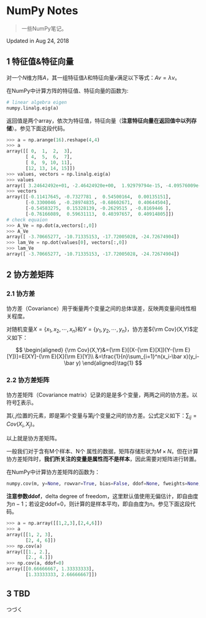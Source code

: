 # NumPy Notes

> 一些NumPy笔记。

Updated in Aug 24, 2018

## 1 特征值&特征向量

对一个$N$维方阵$A$，其一组特征值$\lambda$和特征向量$v$满足以下等式：$Av=\lambda v$。


在NumPy中计算方阵的特征值、特征向量的函数为:

``` python
# linear algebra eigen
numpy.linalg.eig(a)
```

返回值是两个array，依次为特征值，特征向量（**注意特征向量在返回值中以列存储**）。参见下面这段代码。

``` python
>>> a = np.arange(16).reshape(4,4)
>>> a
array([[ 0,  1,  2,  3],
       [ 4,  5,  6,  7],
       [ 8,  9, 10, 11],
       [12, 13, 14, 15]])
>>> values, vectors = np.linalg.eig(a)
>>> values
array([ 3.24642492e+01, -2.46424920e+00,  1.92979794e-15, -4.09576009e-16])
>>> vectors
array([[-0.11417645, -0.7327781 ,  0.54500164,  0.00135151],
       [-0.3300046 , -0.28974835, -0.68602671,  0.40644504],
       [-0.54583275,  0.15328139, -0.2629515 , -0.8169446 ],
       [-0.76166089,  0.59631113,  0.40397657,  0.40914805]])
# check equaion
>>> A_Ve = np.dot(a,vectors[:,0])
>>> A_Ve
array([ -3.70665277, -10.71335153, -17.72005028, -24.72674904])
>>> lam_Ve = np.dot(values[0], vectors[:,0])
>>> lam_Ve
array([ -3.70665277, -10.71335153, -17.72005028, -24.72674904])
```



## 2 协方差矩阵

### 2.1 协方差

协方差（Covariance）用于衡量两个变量之间的总体误差，反映两变量间线性相关程度。

对随机变量$X=\{x_1,x_2,\cdots,x_n\}$和$Y=\{y_1,y_2,\cdots,y_n\}$，协方差${\rm Cov}(X,Y)$定义如下：

$$
\begin{aligned}
{\rm Cov}(X,Y)&={\rm E}[(X-{\rm E}[X])(Y-{\rm E}[Y])]=E[XY]-{\rm E}[X]{\rm E}[Y]\\
&=\frac{1}{n}\sum_{i=1}^n(x_i-\bar x)(y_i-\bar y)
\end{aligned}\tag{1}
$$
### 2.2 协方差矩阵

协方差矩阵（Covariance matrix）记录的是是多个变量，两两之间的协方差。以符号$\sum$表示。

其$i,j$位置的元素，即是第$i$个变量与第$j$个变量之间的协方差。公式定义如下：$\sum_{ij}=Cov(X_i,X_j)$。

以上就是协方差矩阵。

一般我们对于含有M个样本、N个 属性的数据，矩阵存储形状为$M\times N$。但在计算协方差矩阵时，**我们所关注的变量是属性而不是样本**，因此需要对矩阵进行转置。

在NumPy中计算协方差矩阵的函数为：

``` python
numpy.cov(m, y=None, rowvar=True, bias=False, ddof=None, fweights=None, aweights=None)
```

**注意参数ddof**，delta degree of freedom，这里默认值使用无偏估计，即自由度为$n-1$；若设定ddof=0，则计算的是样本平均，即自由度为$n$。参见下面这段代码。

``` python
>>> a = np.array([[1,2,3],[2,4,6]])
>>> a
array([[1, 2, 3],
       [2, 4, 6]])
>>> np.cov(a)
array([[1., 2.],
       [2., 4.]])
>>> np.cov(a, ddof=0)
array([[0.66666667, 1.33333333],
       [1.33333333, 2.66666667]])
```



## 3 TBD

つづく